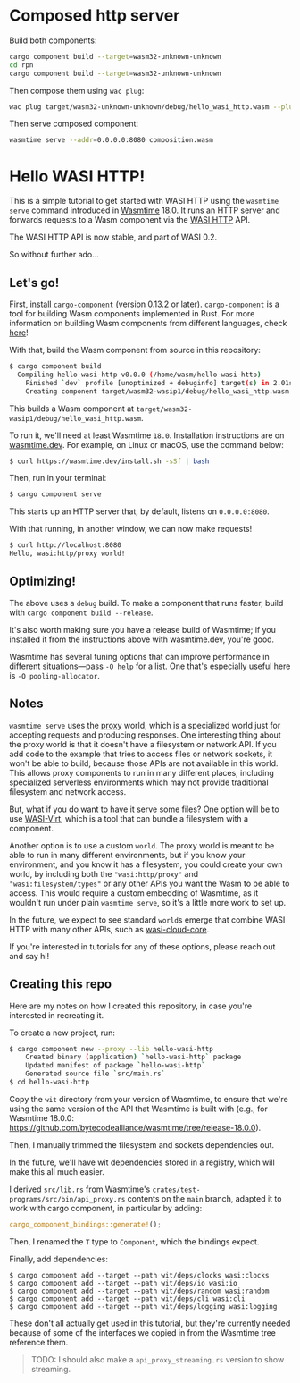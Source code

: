 # Composed http server
Build both components:
```sh
cargo component build --target=wasm32-unknown-unknown
cd rpn
cargo component build --target=wasm32-unknown-unknown
```
Then compose them using `wac plug`:
```sh
wac plug target/wasm32-unknown-unknown/debug/hello_wasi_http.wasm --plug rpn/target/wasm32-unknown-unknown/debug/rpn.wasm -o composition.wasm
```
Then serve composed component:
```sh
wasmtime serve --addr=0.0.0.0:8080 composition.wasm
```

# Hello WASI HTTP!

This is a simple tutorial to get started with WASI HTTP using the `wasmtime serve` command introduced in [Wasmtime] 18.0.
It runs an HTTP server and forwards requests to a Wasm component via the [WASI HTTP] API.

[Wasmtime]: https://wasmtime.dev
[WASI HTTP]: https://github.com/WebAssembly/wasi-http/

The WASI HTTP API is now stable, and part of WASI 0.2.

So without further ado...

## Let's go!

First, [install `cargo-component`](https://github.com/bytecodealliance/cargo-component#requirements) (version 0.13.2 or later). `cargo-component` is a tool for building Wasm components implemented in Rust. For more
information on building Wasm components from different languages, check [here]!

[here]: https://component-model.bytecodealliance.org/language-support.html

With that, build the Wasm component from source in this repository:
```sh
$ cargo component build
  Compiling hello-wasi-http v0.0.0 (/home/wasm/hello-wasi-http)
    Finished `dev` profile [unoptimized + debuginfo] target(s) in 2.01s
    Creating component target/wasm32-wasip1/debug/hello_wasi_http.wasm
```

This builds a Wasm component at `target/wasm32-wasip1/debug/hello_wasi_http.wasm`.

To run it, we'll need at least Wasmtime `18.0`. Installation instructions are on [wasmtime.dev]. For example, on Linux or macOS, use the command below:

```sh
$ curl https://wasmtime.dev/install.sh -sSf | bash
```

[wasmtime.dev]: https://wasmtime.dev/

Then, run in your terminal:
```sh
$ cargo component serve
```
This starts up an HTTP server that, by default, listens on `0.0.0.0:8080`.

With that running, in another window, we can now make requests!
```sh
$ curl http://localhost:8080
Hello, wasi:http/proxy world!
```

## Optimizing!

The above uses a `debug` build. To make a component that runs faster, build with `cargo component build --release`.

It's also worth making sure you have a release build of Wasmtime; if you installed it from the instructions above
with wasmtime.dev, you're good.

Wasmtime has several tuning options that can improve performance in different situations—pass `-O help` for a
list. One that's especially useful here is `-O pooling-allocator`.

## Notes

`wasmtime serve` uses the [proxy] world, which is a specialized world just for accepting requests and producing
responses. One interesting thing about the proxy world is that it doesn't have a filesystem or network API. If you add
code to the example that tries to access files or network sockets, it won't be able to build, because those APIs are
not available in this world. This allows proxy components to run in many different places, including specialized
serverless environments which may not provide traditional filesystem and network access.

But, what if you do want to have it serve some files? One option will be to use 
[WASI-Virt](https://github.com/bytecodealliance/WASI-Virt), which is a tool that can bundle a filesystem with a 
component.

Another option is to use a custom `world`. The proxy world is meant to be able to run in many different environments,
but if you know your environment, and you know it has a filesystem, you could create your own world, by including both
the `"wasi:http/proxy"` and `"wasi:filesystem/types"` or any other APIs you want the Wasm to be able to access. This
would require a custom embedding of Wasmtime, as it wouldn't run under plain `wasmtime serve`, so it's a little more
work to set up.

In the future, we expect to see standard `world`s emerge that combine WASI HTTP with many other APIs, such as
[wasi-cloud-core].

If you're interested in tutorials for any of these options, please reach out and say hi!

[proxy]: https://github.com/WebAssembly/wasi-http/blob/main/wit/proxy.wit
[wasi-cloud-core]: https://github.com/WebAssembly/wasi-cloud-core

## Creating this repo

Here are my notes on how I created this repository, in case you're interested in recreating it.

To create a new project, run:

```sh
$ cargo component new --proxy --lib hello-wasi-http
    Created binary (application) `hello-wasi-http` package
    Updated manifest of package `hello-wasi-http`
    Generated source file `src/main.rs`
$ cd hello-wasi-http
```

Copy the `wit` directory from your version of  Wasmtime, to ensure that we're using the same version of the API that
Wasmtime is built with (e.g., for Wasmtime 18.0.0: https://github.com/bytecodealliance/wasmtime/tree/release-18.0.0).

Then, I manually trimmed the filesystem and sockets dependencies out.

In the future, we'll have wit dependencies stored in a registry, which will make this all much easier.

I derived `src/lib.rs` from Wasmtime's `crates/test-programs/src/bin/api_proxy.rs` contents on the `main` branch,
adapted it to work with cargo component, in particular by adding:

```rust
cargo_component_bindings::generate!();
```

Then, I renamed the `T` type to `Component`, which the bindings expect.

Finally, add dependencies:
```
$ cargo component add --target --path wit/deps/clocks wasi:clocks
$ cargo component add --target --path wit/deps/io wasi:io
$ cargo component add --target --path wit/deps/random wasi:random
$ cargo component add --target --path wit/deps/cli wasi:cli
$ cargo component add --target --path wit/deps/logging wasi:logging
```

These don't all actually get used in this tutorial, but they're currently needed because of some of the interfaces we
copied in from the Wasmtime tree reference them.

> TODO: I should also make a `api_proxy_streaming.rs` version to show streaming.
